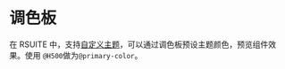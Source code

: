 # 调色板

在 RSUITE 中，支持[自定义主题](/guide/customization-less)，可以通过调色板预设主题颜色，预览组件效果。使用 `@H500`做为`@primary-color`。

<br/>
